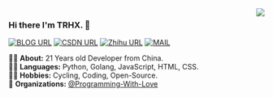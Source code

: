 <img align='right' src="https://github-readme-stats.vercel.app/api?username=TRHX&show_icons=true&include_all_commits=true">

### Hi there I'm TRHX. 👋

[![BLOG URL](https://img.shields.io/twitter/url?color=%23FBBC05&label=BLOG&logo=hexo&logoColor=white&style=flat-square&url=https%3A%2F%2Fwww.itrhx.com%2F)](https://www.itrhx.com/)
[![CSDN URL](https://img.shields.io/twitter/url?color=%23F91310&label=CSDN&logo=C&logoColor=white&style=flat-square&url=https%3A%2F%2Fitrhx.blog.csdn.net%2F)](https://itrhx.blog.csdn.net/)
[![Zhihu URL](https://img.shields.io/twitter/url?color=%230077E6&label=Zhihu&logo=zhihu&logoColor=white&style=flat-square&url=https%3A%2F%2Fwww.zhihu.com%2Fpeople%2Fitrhx)](https://www.zhihu.com/people/itrhx)
[![MAIL](https://img.shields.io/static/v1?label=MAIL&message=%20&color=green2&logo=gmail&style=flat-square&logoColor=white)](mailto:admin@itrhx.com)
  
  
👨‍🎓 **About:** 21 Years old Developer from China.  
👨‍💻 **Languages:** Python, Golang, JavaScript, HTML, CSS.  
🚴‍♀️ **Hobbies:** Cycling, Coding, Open-Source.  
🏢 **Organizations:** [@Programming-With-Love](https://github.com/Programming-With-Love)

<!-- https://github.com/kautukkundan/Awesome-Profile-README-templates -->
